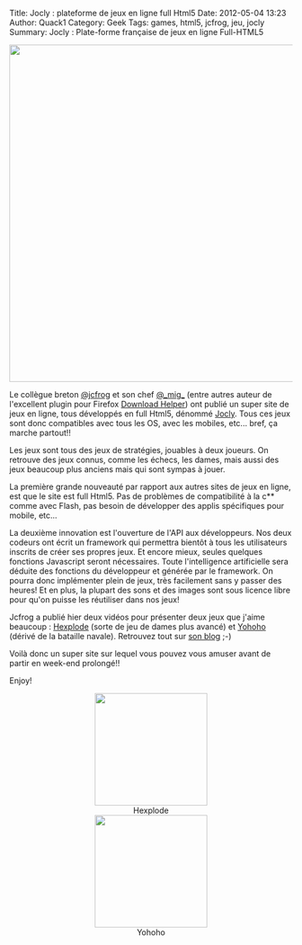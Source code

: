 Title: Jocly : plateforme de jeux en ligne full Html5
Date: 2012-05-04 13:23
Author: Quack1
Category: Geek
Tags: games, html5, jcfrog, jeu, jocly
Summary: Jocly : Plate-forme française de jeux en ligne Full-HTML5

<div align=center><img src="static/upload/jocly.png" width="600" align=center /></div>

Le collègue breton [@jcfrog][] et son chef [@\_mig\_](http://twitter.com/_mig_ "@\_mig\_") (entre autres
auteur de l'excellent plugin pour Firefox [Download Helper][]) ont
publié un super site de jeux en ligne, tous développés en full Html5,
dénommé [Jocly][]. Tous ces jeux sont donc compatibles avec tous les OS,
avec les mobiles, etc... bref, ça marche partout!!

Les jeux sont tous des jeux de stratégies, jouables à deux joueurs. On
retrouve des jeux connus, comme les échecs, les dames, mais aussi des
jeux beaucoup plus anciens mais qui sont sympas à jouer.

La première grande nouveauté par rapport aux autres sites de jeux en
ligne, est que le site est full Html5. Pas de problèmes de compatibilité
à la c\*\* comme avec Flash, pas besoin de développer des applis
spécifiques pour mobile, etc...

La deuxième innovation est l'ouverture de l'API aux développeurs. Nos
deux codeurs ont écrit un framework qui permettra bientôt à tous les
utilisateurs inscrits de créer ses propres jeux. Et encore mieux, seules
quelques fonctions Javascript seront nécessaires. Toute l'intelligence
artificielle sera déduite des fonctions du développeur et générée par le
framework. On pourra donc implémenter plein de jeux, très facilement
sans y passer des heures! Et en plus, la plupart des sons et des images
sont sous licence libre pour qu'on puisse les réutiliser dans nos jeux!

Jcfrog a publié hier deux vidéos pour présenter deux jeux que j'aime
beaucoup : [Hexplode][] (sorte de jeu de dames plus avancé) et
[Yohoho][] (dérivé de la bataille navale). Retrouvez tout sur [son
blog][] ;-)

Voilà donc un super site sur lequel vous pouvez vous amuser avant de
partir en week-end prolongé!!

Enjoy!

<div align=center text-align=center><a href="static/upload/jocly_hexplode.png"><img src="static/upload/jocly_hexplode.png" width="200" align="center" /></a><br /> Hexplode </div> 

<div align=center text-align=center><a href="static/upload/jocly_yohoho.png"><img src="static/upload/jocly_yohoho.png" width="200" align="center" /></a><br /> Yohoho </div> 


  [@jcfrog]: http://twitter.com/jcfrog
  [Download Helper]: https://addons.mozilla.org/fr/firefox/addon/video-downloadhelper/
  [Jocly]: http://www.jocly.com
  [Hexplode]: http://www.jocly.com/jocly/hexplode/lab
  [Yohoho]: http://www.jocly.com/jocly/yohoho/lab
  [son blog]: https://jeromechoain.wordpress.com/2012/05/03/vlog-3-mai-2012-news-corporate/
